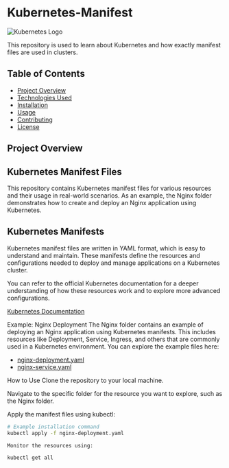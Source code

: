 # Kubernetes-Manifest

![Kubernetes Logo](https://www.google.com/url?sa=i&url=https%3A%2F%2Fwww.linkedin.com%2Fpulse%2Fusing-kubectl-logs-how-view-kubernetes-pod-abhishek-rana&psig=AOvVaw0Whts7r0M14F9DfDfzRcE6&ust=1735743313247000&source=images&cd=vfe&opi=89978449&ved=0CBQQjRxqFwoTCMjGqfCh0ooDFQAAAAAdAAAAABAE)

This repository is used to learn about Kubernetes and how exactly manifest files are used in clusters.

## Table of Contents

- [Project Overview](#project-overview)
- [Technologies Used](#technologies-used)
- [Installation](#installation)
- [Usage](#usage)
- [Contributing](#contributing)
- [License](#license)

## Project Overview

## Kubernetes Manifest Files
This repository contains Kubernetes manifest files for various resources and their usage in real-world scenarios. As an example, the Nginx folder demonstrates how to create and deploy an Nginx application using Kubernetes.

## Kubernetes Manifests
Kubernetes manifest files are written in YAML format, which is easy to understand and maintain. These manifests define the resources and configurations needed to deploy and manage applications on a Kubernetes cluster.

You can refer to the official Kubernetes documentation for a deeper understanding of how these resources work and to explore more advanced configurations.

[Kubernetes Documentation](https://kubernetes.io/docs/)


Example: Nginx Deployment
The Nginx folder contains an example of deploying an Nginx application using Kubernetes manifests. This includes resources like Deployment, Service, Ingress, and others that are commonly used in a Kubernetes environment.
You can explore the example files here:
- [nginx-deployment.yaml](Nginx/deployment.yaml)
- [nginx-service.yaml](nginx/service.yaml)

How to Use
Clone the repository to your local machine.

Navigate to the specific folder for the resource you want to explore, such as the Nginx folder.

Apply the manifest files using kubectl:

```bash
# Example installation command
kubectl apply -f nginx-deployment.yaml

Monitor the resources using:

kubectl get all


